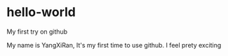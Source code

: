 # hello-world
My first try on github

My name is YangXiRan, It's my first time to use github.
I feel prety exciting
